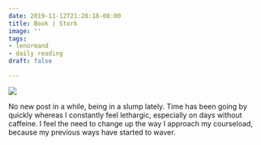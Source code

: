 ```yaml
---
date: 2019-11-12T21:28:18-08:00
title: Book | Stork
image: ''
tags:
- lenormand
- daily reading
draft: false

---
```

![](/images/bstk.jpg)

No new post in a while, being in a slump lately. Time has been going by quickly whereas I constantly feel lethargic, especially on days without caffeine. I feel the need to change up the way I approach my courseload, because my previous ways have started to waver.
